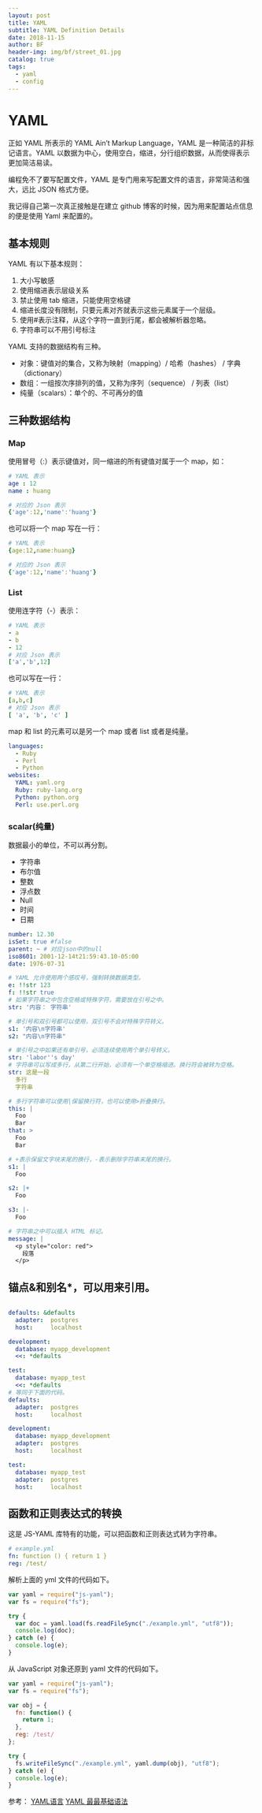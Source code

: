 ```yaml
---
layout: post
title: YAML
subtitle: YAML Definition Details
date: 2018-11-15
author: BF
header-img: img/bf/street_01.jpg
catalog: true
tags:
  - yaml
  - config
---
```


# YAML

正如 YAML 所表示的 YAML Ain’t Markup Language，YAML 是一种简洁的非标记语言。YAML 以数据为中心，使用空白，缩进，分行组织数据，从而使得表示更加简洁易读。

编程免不了要写配置文件，YAML 是专门用来写配置文件的语言，非常简洁和强大，远比 JSON 格式方便。

我记得自己第一次真正接触是在建立 github 博客的时候，因为用来配置站点信息的便是使用 Yaml 来配置的。

## 基本规则

YAML 有以下基本规则：

1. 大小写敏感
2. 使用缩进表示层级关系
3. 禁止使用 tab 缩进，只能使用空格键
4. 缩进长度没有限制，只要元素对齐就表示这些元素属于一个层级。
5. 使用#表示注释，从这个字符一直到行尾，都会被解析器忽略。
6. 字符串可以不用引号标注

YAML 支持的数据结构有三种。

- 对象：键值对的集合，又称为映射（mapping）/ 哈希（hashes） / 字典（dictionary）
- 数组：一组按次序排列的值，又称为序列（sequence） / 列表（list）
- 纯量（scalars）：单个的、不可再分的值

## 三种数据结构

### Map

使用冒号（:）表示键值对，同一缩进的所有键值对属于一个 map，如：

```yaml
# YAML 表示
age : 12
name : huang

# 对应的 Json 表示
{'age':12,'name':'huang'}
```

也可以将一个 map 写在一行：

```yaml
# YAML 表示
{age:12,name:huang}

# 对应的 Json 表示
{'age':12,'name':'huang'}
```

### List

使用连字符（-）表示：

```yaml
# YAML 表示
- a
- b
- 12
# 对应 Json 表示
['a','b',12]
```

也可以写在一行：

```yaml
# YAML 表示
[a,b,c]
# 对应 Json 表示
[ 'a', 'b', 'c' ]
```

map 和 list 的元素可以是另一个 map 或者 list 或者是纯量。

```yaml
languages:
  - Ruby
  - Perl
  - Python
websites:
  YAML: yaml.org
  Ruby: ruby-lang.org
  Python: python.org
  Perl: use.perl.org
```

### scalar(纯量)

数据最小的单位，不可以再分割。

- 字符串
- 布尔值
- 整数
- 浮点数
- Null
- 时间
- 日期

```yaml
number: 12.30
isSet: true #false
parent: ~ # 对应json中的null
iso8601: 2001-12-14t21:59:43.10-05:00
date: 1976-07-31

# YAML 允许使用两个感叹号，强制转换数据类型。
e: !!str 123
f: !!str true
# 如果字符串之中包含空格或特殊字符，需要放在引号之中。
str: '内容： 字符串'

# 单引号和双引号都可以使用，双引号不会对特殊字符转义。
s1: '内容\n字符串'
s2: "内容\n字符串"

# 单引号之中如果还有单引号，必须连续使用两个单引号转义。
str: 'labor''s day'
# 字符串可以写成多行，从第二行开始，必须有一个单空格缩进。换行符会被转为空格。
str: 这是一段
  多行
  字符串

# 多行字符串可以使用|保留换行符，也可以使用>折叠换行。
this: |
  Foo
  Bar
that: >
  Foo
  Bar

# +表示保留文字块末尾的换行，-表示删除字符串末尾的换行。
s1: |
  Foo

s2: |+
  Foo

s3: |-
  Foo

# 字符串之中可以插入 HTML 标记。
message: |
  <p style="color: red">
    段落
  </p>
```

## 锚点&和别名\*，可以用来引用。

```yaml

defaults: &defaults
  adapter:  postgres
  host:     localhost

development:
  database: myapp_development
  <<: *defaults

test:
  database: myapp_test
  <<: *defaults
# 等同于下面的代码。
defaults:
  adapter:  postgres
  host:     localhost

development:
  database: myapp_development
  adapter:  postgres
  host:     localhost

test:
  database: myapp_test
  adapter:  postgres
  host:     localhost
```

## 函数和正则表达式的转换

这是 JS-YAML 库特有的功能，可以把函数和正则表达式转为字符串。

```yaml
# example.yml
fn: function () { return 1 }
reg: /test/
```

解析上面的 yml 文件的代码如下。

```javascript
var yaml = require("js-yaml");
var fs = require("fs");

try {
  var doc = yaml.load(fs.readFileSync("./example.yml", "utf8"));
  console.log(doc);
} catch (e) {
  console.log(e);
}
```

从 JavaScript 对象还原到 yaml 文件的代码如下。

```javascript
var yaml = require("js-yaml");
var fs = require("fs");

var obj = {
  fn: function() {
    return 1;
  },
  reg: /test/
};

try {
  fs.writeFileSync("./example.yml", yaml.dump(obj), "utf8");
} catch (e) {
  console.log(e);
}
```

参考：
[YAML语言](https://blog.csdn.net/u014788227/article/details/52868997)
[YAML 最最基础语法](https://blog.csdn.net/vincent_hbl/article/details/75411243)
